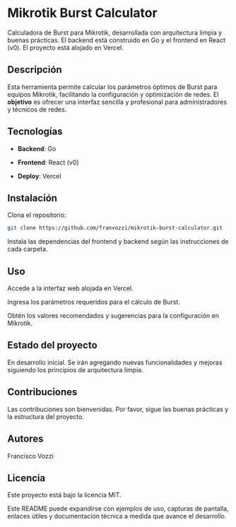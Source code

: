 # Mikrotik Burst Calculator
Calculadora de Burst para Mikrotik, desarrollada con arquitectura limpia y buenas prácticas. El backend está construido en Go y el frontend en React (v0). El proyecto está alojado en Vercel.

## Descripción
Esta herramienta permite calcular los parámetros óptimos de Burst para equipos Mikrotik, facilitando la configuración y optimización de redes. El **objetivo** es ofrecer una interfaz sencilla y profesional para administradores y técnicos de redes.

## Tecnologías
+ **Backend**: Go

+ **Frontend**: React (v0)

+ **Deploy**: Vercel

## Instalación
Clona el repositorio:

```bash
git clone https://github.com/franvozzi/mikrotik-burst-calculator.git
```
Instala las dependencias del frontend y backend según las instrucciones de cada carpeta.

## Uso
Accede a la interfaz web alojada en Vercel.

Ingresa los parámetros requeridos para el cálculo de Burst.

Obtén los valores recomendados y sugerencias para la configuración en Mikrotik.

## Estado del proyecto
En desarrollo inicial. Se irán agregando nuevas funcionalidades y mejoras siguiendo los principios de arquitectura limpia.

## Contribuciones
Las contribuciones son bienvenidas. Por favor, sigue las buenas prácticas y la estructura del proyecto.

## Autores
Francisco Vozzi

## Licencia
Este proyecto está bajo la licencia MIT.

Este README puede expandirse con ejemplos de uso, capturas de pantalla, enlaces útiles y documentación técnica a medida que avance el desarrollo.